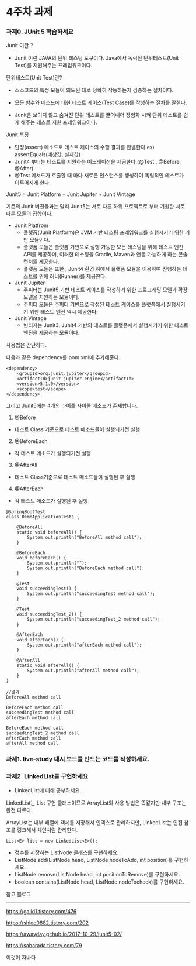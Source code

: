 # 4주차 과제



### 과제0. JUnit 5 학습하세요



Junit 이란 ? 

* Junit 이란 JAVA의 단위 테스팅 도구이다. Java에서 독릭된 단위테스트(Unit Test)를 지원해주는 프레임워크이다.



단위테스트(Unit Test)란?

* 소스코드의 특정 모듈이 의도된 대로 정확히 작동하는지 검증하는 절차이다.

* 모든 함수와 메소드에 대한 테스트 케이스(Test Case)를 작성하는 절차를 말한다.

* Junit은 보이지 않고 숨겨진 단위 테스트를 끌어내어 정형화 시켜 단위 테스트를 쉽게 해주는 테스트 지원 프레임워크이다.



Junit 특징

* 단정(assert) 메소드로 테스트 케이스의 수행 결과를 판별한다.ex) assertEquals(예상값, 실제값)
* Junit4 부터는 테스트를 지원하는 어노테이션을 제공한다.(@Test , @Before, @After)
* @Test 메서드가 호출할 때 마다 새로운 인스턴스를 생성하여 독립적인 테스트가 이루어지게 한다.



Junit5 = Junit Platform + Junit Jupiter + Junit Vintage 

기존의 Junit 버전들과는 달리 Junit5는 서로 다른 하위 프로젝트로 부터 기원한 서로 다른 모듈의 집합이다.

* Junit Platfrom
  * 플랫폼(Junit Platform)은 JVM 기반 테스팅 프레임워크를 실행시키기 위한 기반 모듈이다.
  * 플랫폼 모듈은 플랫폼 기반으로 실행 가능한 모든 테스팅을 위해 테스트 엔진 API를 제공하며, 이러한 테스팅을 Gradle, Maven과 연동 가능하게 하는 콘솔 런처를 제공한다.
  * 플랫폼 모듈은 또한 , Junit4 환경 하에서 플랫폼 모듈을 이용하여 진행하는 테스트를 위해 러너(Runner)를 제공한다.
* Junit Jupiter
  * 주피터는 Junit5 기반 테스트 케이스를 작성하기 위한 프로그래밍 모델과 확장 모델을 지원하는 모듈이다.
  * 주피터 모듈은 주피터 기반으로 작성된 테스트 케이스를 플랫폼에서 실행시키기 위한 테스트 엔진 역시 제공한다.
* Junit Vintage
  * 빈티지는 Junit3, Junit4 기반의 테스트를 플랫폼에서 실행시키기 위한 테스트 엔진을 제공하는 모듈이다.



사용법은 간단하다.

다음과 같은 dependency를 pom.xml에 추가해준다.

``` 
<dependency>
    <groupId>org.junit.jupiter</groupId>
    <artifactId>junit-jupiter-engine</artifactId>
    <version>5.1.0</version>
    <scope>test</scope>
</dependency>
```



그리고 Junit5에는 4개의 라이플 사이클 메소드가 존재합니다.

1.  @Before
   * 테스트 Class 기준으로 테스트 메소드들이 실행되기전 실행
2.  @BeforeEach
   * 각 테스트 메소드가 실행되기전 실행

3.  @AfterAll
   * 테스트 Class기준으로 테스트 메소드들이 실행된 후 실행
4.  @AfterEach
   * 각 테스트 메소드가 실행된 후 실행

```
@SpringBootTest
class DemoApplicationTests {

	@BeforeAll
	static void beforeAll() {
		System.out.println("BeforeAll method call");
	}

	@BeforeEach
	void beforeEach() {
		System.out.println("");
		System.out.println("BeforeEach method call");
	}

	@Test
	void succeedingTest() {
		System.out.println("succeedingTest method call");
	}

	@Test
	void succeedingTest_2() {
		System.out.println("succeedingTest_2 method call");
	}

	@AfterEach
	void afterEach() {
		System.out.println("afterEach method call");
	}

	@AfterAll
	static void afterAll() {
		System.out.println("afterAll method call");
	}
}
```

```
//결과
BeforeAll method call

BeforeEach method call
succeedingTest method call
afterEach method call

BeforeEach method call
succeedingTest_2 method call
afterEach method call
afterAll method call
```



###  과제1. live-study 대시 보드를 만드는 코드를 작성하세요.



### 과제2. LinkedList를 구현하세요

- LinkedList에 대해 공부하세요.

LinkedList는 List 구현 클래스이므로 ArrayList와 사용 방법은 똑같지만 내부 구조는 완전 다르다.

ArrayList는 내부 배열에 객체를 저장해서 인덱스로 관리하지만, LinkedList는 인접 참조를 링크해서 체인처럼 관리한다.

```
List<E> list = new LinkedList<E>();
```



- 정수를 저장하는 ListNode 클래스를 구현하세요.
- ListNode add(ListNode head, ListNode nodeToAdd, int position)를 구현하세요.
- ListNode remove(ListNode head, int positionToRemove)를 구현하세요.
- boolean contains(ListNode head, ListNode nodeTocheck)를 구현하세요.





참고 블로그

------------------------------------------------------------------------------------------------------------------------------------------------------------------------------------------------------------------

https://galid1.tistory.com/476

https://shlee0882.tistory.com/202

https://awayday.github.io/2017-10-29/junit5-02/

https://sabarada.tistory.com/79

이것이 자바다